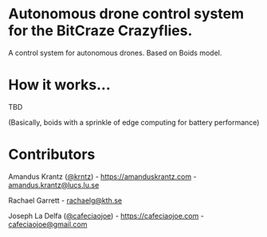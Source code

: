 # Autonomous drone control system for the BitCraze Crazyflies.
A control system for autonomous drones. Based on Boids model.

# How it works...
TBD

(Basically, boids with a sprinkle of edge computing for battery performance)


# Contributors

Amandus Krantz ([@krntz](https://github.com/cafeciajoe)) - https://amanduskrantz.com - amandus.krantz@lucs.lu.se

Rachael Garrett - rachaelg@kth.se

Joseph La Delfa ([@cafeciaojoe](https://github.com/cafeciaojoe)) - https://cafeciaojoe.com - cafeciaojoe@gmail.com
